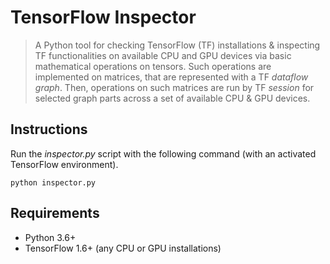 # TensorFlow Inspector
> A Python tool for checking TensorFlow (TF) installations & inspecting TF functionalities on available CPU and GPU devices via basic mathematical operations on tensors. Such operations are implemented on matrices, that are represented with a TF *dataflow graph*. Then, operations on such matrices are run by TF *session* for selected graph parts across a set of available CPU & GPU devices.

## Instructions
Run the *inspector.py* script with the following command (with an activated TensorFlow environment).
```
python inspector.py
```

## Requirements
* Python 3.6+
* TensorFlow 1.6+ (any CPU or GPU installations)
